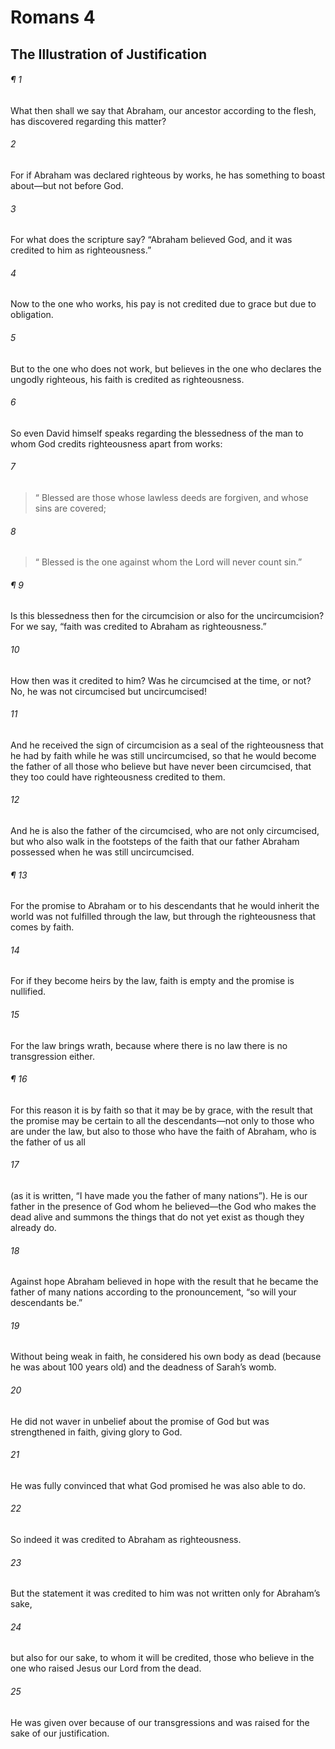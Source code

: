 # Romans 4
## The Illustration of Justification
###### ¶ 1
What then shall we say that Abraham, our ancestor according to the flesh, has discovered regarding this matter?
###### 2
For if Abraham was declared righteous by works, he has something to boast about—but not before God.
###### 3
For what does the scripture say? “Abraham believed God, and it was credited to him as righteousness.”
###### 4
Now to the one who works, his pay is not credited due to grace but due to obligation.
###### 5
But to the one who does not work, but believes in the one who declares the ungodly righteous, his faith is credited as righteousness.
###### 6
So even David himself speaks regarding the blessedness of the man to whom God credits righteousness apart from works:
###### 7
>  “ Blessed are those whose lawless deeds are forgiven, and whose sins are covered;
###### 8
>  “ Blessed is the one against whom the Lord will never count sin.”
###### ¶ 9
Is this blessedness then for the circumcision or also for the uncircumcision? For we say, “faith was credited to Abraham as righteousness.”
###### 10
How then was it credited to him? Was he circumcised at the time, or not? No, he was not circumcised but uncircumcised!
###### 11
And he received the sign of circumcision as a seal of the righteousness that he had by faith while he was still uncircumcised, so that he would become the father of all those who believe but have never been circumcised, that they too could have righteousness credited to them.
###### 12
And he is also the father of the circumcised, who are not only circumcised, but who also walk in the footsteps of the faith that our father Abraham possessed when he was still uncircumcised.
###### ¶ 13
For the promise to Abraham or to his descendants that he would inherit the world was not fulfilled through the law, but through the righteousness that comes by faith.
###### 14
For if they become heirs by the law, faith is empty and the promise is nullified.
###### 15
For the law brings wrath, because where there is no law there is no transgression either.
###### ¶ 16
For this reason it is by faith so that it may be by grace, with the result that the promise may be certain to all the descendants—not only to those who are under the law, but also to those who have the faith of Abraham, who is the father of us all
###### 17
(as it is written, “I have made you the father of many nations”). He is our father in the presence of God whom he believed—the God who makes the dead alive and summons the things that do not yet exist as though they already do.
###### 18
Against hope Abraham believed in hope with the result that he became the father of many nations according to the pronouncement, “so will your descendants be.”
###### 19
Without being weak in faith, he considered his own body as dead (because he was about 100 years old) and the deadness of Sarah’s womb.
###### 20
He did not waver in unbelief about the promise of God but was strengthened in faith, giving glory to God.
###### 21
He was fully convinced that what God promised he was also able to do.
###### 22
So indeed it was credited to Abraham as righteousness.
###### 23
But the statement it was credited to him was not written only for Abraham’s sake,
###### 24
but also for our sake, to whom it will be credited, those who believe in the one who raised Jesus our Lord from the dead.
###### 25
He was given over because of our transgressions and was raised for the sake of our justification.
